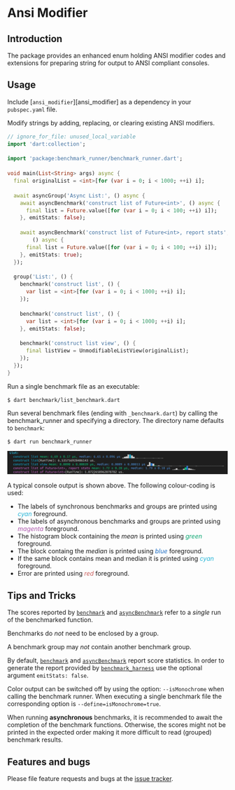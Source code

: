 # Ansi Modifier


## Introduction

The package provides an enhanced enum holding ANSI modifier codes and
extensions for preparing string for output to ANSI compliant consoles.

## Usage

Include [`ansi_modifier`][ansi_modifier] as a dependency
 in your `pubspec.yaml` file.

Modify strings by adding, replacing, or clearing existing ANSI modifiers.

  ```Dart
  // ignore_for_file: unused_local_variable
  import 'dart:collection';

  import 'package:benchmark_runner/benchmark_runner.dart';

  void main(List<String> args) async {
    final originalList = <int>[for (var i = 0; i < 1000; ++i) i];

    await asyncGroup('Async List:', () async {
      await asyncBenchmark('construct list of Future<int>', () async {
        final list = Future.value([for (var i = 0; i < 100; ++i) i]);
      }, emitStats: false);

      await asyncBenchmark('construct list of Future<int>, report stats',
          () async {
        final list = Future.value([for (var i = 0; i < 100; ++i) i]);
      }, emitStats: true);
    });

    group('List:', () {
      benchmark('construct list', () {
        var list = <int>[for (var i = 0; i < 1000; ++i) i];
      });

      benchmark('construct list', () {
        var list = <int>[for (var i = 0; i < 1000; ++i) i];
      }, emitStats: false);

      benchmark('construct list view', () {
        final listView = UnmodifiableListView(originalList);
      });
    });
  }

  ```

Run a single benchmark file as an executable:
```Console
$ dart benchmark/list_benchmark.dart
```

Run several benchmark files (ending with `_benchmark.dart`)
by calling the benchmark_runner and specifying a directory.
The directory name defaults to `benchmark`:

```Console
$ dart run benchmark_runner
```


![Console Output](https://raw.githubusercontent.com/simphotonics/benchmark_runner/main/images/console_output.png)

A typical console output is shown above. The following colour-coding is used:
* The labels of synchronous benchmarks and groups are printed using <span style="color: #28B5D7">*cyan*</span>
foreground.
* The labels of asynchronous benchmarks and groups are
printed using <span style="color:#AE5AAE">*magenta*</span> foreground.
* The histogram block containing the *mean*
is printed using <span style="color:#11A874">*green*</span> foreground.
* The block containg the *median* is printed
using <span style="color:#2370C4">*blue*</span> foreground.
* If the same block contains mean and median it is printed
using <span style="color:#28B5D7">*cyan*</span> foreground.
* Error are printed using <span style="color:#CB605E"> *red* </span> foreground.


## Tips and Tricks

The scores reported by [`benchmark`][benchmark] and
[`asyncBenchmark`][asyncBenchmark]
refer to a *single* run of the benchmarked function.

Benchmarks do *not* need to be enclosed by a group.

A benchmark group may *not* contain another benchmark group.

By default, [`benchmark`][benchmark] and
[`asyncBenchmark`][asyncBenchmark] report score statistics. In order to generate
the report provided by [`benchmark_harness`][benchmark_harness] use the
optional argument `emitStats: false`.

Color output can be switched off by using the option: `--isMonochrome` when
calling the benchmark runner. When executing a single benchmark file the
corresponding option is `--define=isMonochrome=true`.

When running **asynchronous** benchmarks, it is recommended
to await the completion of the benchmark functions.
Otherwise, the scores might not be printed in the expected order making it
more difficult to read (grouped) benchmark results.

## Features and bugs

Please file feature requests and bugs at the [issue tracker][tracker].

[tracker]: https://github.com/simphotonics/benchmark_runner/issues

[benchmark_harness]: https://pub.dev/packages/benchmark_harness

[benchmark_runner]: https://pub.dev/packages/benchmark_runner

[asyncBenchmark]: https://pub.dev/documentation/benchmark_runner/doc/api/benchmark_runner/asyncBenchmark.html

[asyncGroup]: https://pub.dev/documentation/benchmark_runner/doc/api/benchmark_runner/asyncGroup.html

[benchmark]: https://pub.dev/documentation/benchmark_runner/doc/api/benchmark_runner/benchmark.html

[group]: https://pub.dev/documentation/benchmark_runner/doc/api/benchmark_runner/group.html
